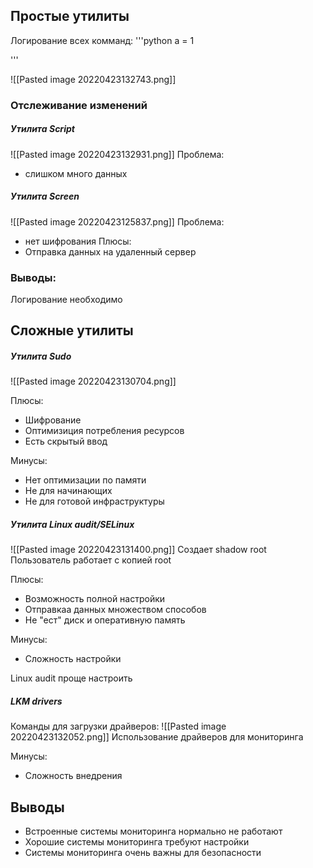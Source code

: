 ## Простые утилиты
Логирование всех комманд:
'''python
a = 1

'''


![[Pasted image 20220423132743.png]]
### Отслеживание изменений
##### Утилита Script
![[Pasted image 20220423132931.png]]
Проблема: 
- слишком много данных

##### Утилита Screen
![[Pasted image 20220423125837.png]]
Проблема: 
- нет шифрования
Плюсы: 
- Отправка данных на удаленный сервер

### Выводы:
Логирование необходимо
## Сложные утилиты
##### Утилита Sudo
![[Pasted image 20220423130704.png]]

Плюсы: 
- Шифрование
- Оптимизиция потребления ресурсов
- Есть скрытый ввод

Минусы:
- Нет оптимизации по памяти
- Не для начинающих
- Не для готовой инфраструктуры

##### Утилита Linux audit/SELinux
![[Pasted image 20220423131400.png]]
Создает shadow root
Пользователь работает с копией root

Плюсы:
- Возможность полной настройки
- Отправкаа данных множеством способов
- Не "ест" диск и оперативную память

Минусы:
- Сложность настройки

Linux audit проще настроить

##### LKM drivers
Команды для загрузки драйверов:
![[Pasted image 20220423132052.png]]
Использование драйверов для мониторинга

Минусы:
- Сложность внедрения
## Выводы
- Встроенные системы мониторинга нормально не работают
- Хорошие системы мониторинга требуют настройки
- Системы мониторинга очень важны для безопасности